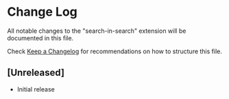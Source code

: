 # Change Log

All notable changes to the "search-in-search" extension will be documented in this file.

Check [Keep a Changelog](http://keepachangelog.com/) for recommendations on how to structure this file.

## [Unreleased]

- Initial release